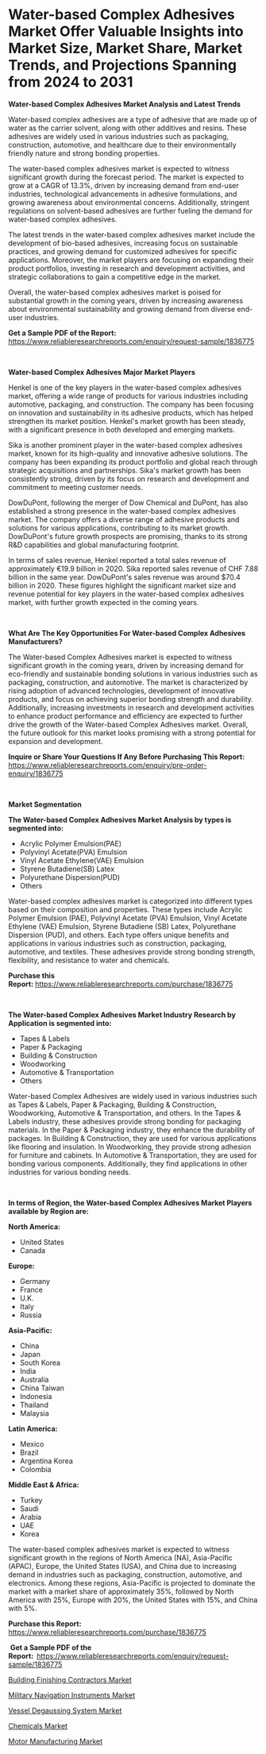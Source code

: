 <p><h1>Water-based Complex Adhesives Market Offer Valuable Insights into Market Size, Market Share, Market Trends, and Projections Spanning from 2024 to 2031</h1></p><p><strong>Water-based Complex Adhesives Market Analysis and Latest Trends</strong></p>
<p><p>Water-based complex adhesives are a type of adhesive that are made up of water as the carrier solvent, along with other additives and resins. These adhesives are widely used in various industries such as packaging, construction, automotive, and healthcare due to their environmentally friendly nature and strong bonding properties.</p><p>The water-based complex adhesives market is expected to witness significant growth during the forecast period. The market is expected to grow at a CAGR of 13.3%, driven by increasing demand from end-user industries, technological advancements in adhesive formulations, and growing awareness about environmental concerns. Additionally, stringent regulations on solvent-based adhesives are further fueling the demand for water-based complex adhesives.</p><p>The latest trends in the water-based complex adhesives market include the development of bio-based adhesives, increasing focus on sustainable practices, and growing demand for customized adhesives for specific applications. Moreover, the market players are focusing on expanding their product portfolios, investing in research and development activities, and strategic collaborations to gain a competitive edge in the market.</p><p>Overall, the water-based complex adhesives market is poised for substantial growth in the coming years, driven by increasing awareness about environmental sustainability and growing demand from diverse end-user industries.</p></p>
<p><strong>Get a Sample PDF of the Report:&nbsp;</strong> <a href="https://www.reliableresearchreports.com/enquiry/request-sample/1836775">https://www.reliableresearchreports.com/enquiry/request-sample/1836775</a></p>
<p>&nbsp;</p>
<p><strong>Water-based Complex Adhesives Major Market Players</strong></p>
<p><p>Henkel is one of the key players in the water-based complex adhesives market, offering a wide range of products for various industries including automotive, packaging, and construction. The company has been focusing on innovation and sustainability in its adhesive products, which has helped strengthen its market position. Henkel's market growth has been steady, with a significant presence in both developed and emerging markets.</p><p>Sika is another prominent player in the water-based complex adhesives market, known for its high-quality and innovative adhesive solutions. The company has been expanding its product portfolio and global reach through strategic acquisitions and partnerships. Sika's market growth has been consistently strong, driven by its focus on research and development and commitment to meeting customer needs.</p><p>DowDuPont, following the merger of Dow Chemical and DuPont, has also established a strong presence in the water-based complex adhesives market. The company offers a diverse range of adhesive products and solutions for various applications, contributing to its market growth. DowDuPont's future growth prospects are promising, thanks to its strong R&D capabilities and global manufacturing footprint.</p><p>In terms of sales revenue, Henkel reported a total sales revenue of approximately €19.9 billion in 2020. Sika reported sales revenue of CHF 7.88 billion in the same year. DowDuPont's sales revenue was around $70.4 billion in 2020. These figures highlight the significant market size and revenue potential for key players in the water-based complex adhesives market, with further growth expected in the coming years.</p></p>
<p>&nbsp;</p>
<p><strong>What Are The Key Opportunities For Water-based Complex Adhesives Manufacturers?</strong></p>
<p><p>The Water-based Complex Adhesives market is expected to witness significant growth in the coming years, driven by increasing demand for eco-friendly and sustainable bonding solutions in various industries such as packaging, construction, and automotive. The market is characterized by rising adoption of advanced technologies, development of innovative products, and focus on achieving superior bonding strength and durability. Additionally, increasing investments in research and development activities to enhance product performance and efficiency are expected to further drive the growth of the Water-based Complex Adhesives market. Overall, the future outlook for this market looks promising with a strong potential for expansion and development.</p></p>
<p><strong>Inquire or Share Your Questions If Any Before Purchasing This Report:</strong> <a href="https://www.reliableresearchreports.com/enquiry/pre-order-enquiry/1836775">https://www.reliableresearchreports.com/enquiry/pre-order-enquiry/1836775</a></p>
<p>&nbsp;</p>
<p><strong>Market Segmentation</strong></p>
<p><strong>The Water-based Complex Adhesives Market Analysis by types is segmented into:</strong></p>
<p><ul><li>Acrylic Polymer Emulsion(PAE)</li><li>Polyvinyl Acetate(PVA) Emulsion</li><li>Vinyl Acetate Ethylene(VAE) Emulsion</li><li>Styrene Butadiene(SB) Latex</li><li>Polyurethane Dispersion(PUD)</li><li>Others</li></ul></p>
<p><p>Water-based complex adhesives market is categorized into different types based on their composition and properties. These types include Acrylic Polymer Emulsion (PAE), Polyvinyl Acetate (PVA) Emulsion, Vinyl Acetate Ethylene (VAE) Emulsion, Styrene Butadiene (SB) Latex, Polyurethane Dispersion (PUD), and others. Each type offers unique benefits and applications in various industries such as construction, packaging, automotive, and textiles. These adhesives provide strong bonding strength, flexibility, and resistance to water and chemicals.</p></p>
<p><strong>Purchase this Report:&nbsp;</strong><a href="https://www.reliableresearchreports.com/purchase/1836775">https://www.reliableresearchreports.com/purchase/1836775</a></p>
<p>&nbsp;</p>
<p><strong>The Water-based Complex Adhesives Market Industry Research by Application is segmented into:</strong></p>
<p><ul><li>Tapes & Labels</li><li>Paper & Packaging</li><li>Building & Construction</li><li>Woodworking</li><li>Automotive & Transportation</li><li>Others</li></ul></p>
<p><p>Water-based Complex Adhesives are widely used in various industries such as Tapes & Labels, Paper & Packaging, Building & Construction, Woodworking, Automotive & Transportation, and others. In the Tapes & Labels industry, these adhesives provide strong bonding for packaging materials. In the Paper & Packaging industry, they enhance the durability of packages. In Building & Construction, they are used for various applications like flooring and insulation. In Woodworking, they provide strong adhesion for furniture and cabinets. In Automotive & Transportation, they are used for bonding various components. Additionally, they find applications in other industries for various bonding needs.</p></p>
<p>&nbsp;</p>
<p><strong>In terms of Region, the Water-based Complex Adhesives Market Players available by Region are:</strong></p>
<p>
    <p> <strong> North America: </strong>
        <ul>
            <li>United States</li>
            <li>Canada</li>
        </ul>
        </p> 
    <p> <strong> Europe: </strong>
        <ul>
            <li>Germany</li>
            <li>France</li>
            <li>U.K.</li>
            <li>Italy</li>
            <li>Russia</li>
        </ul>
        </p> 
    <p> <strong> Asia-Pacific: </strong>
        <ul>
            <li>China</li>
            <li>Japan</li>
            <li>South Korea</li>
            <li>India</li>
            <li>Australia</li>
            <li>China Taiwan</li>
            <li>Indonesia</li>
            <li>Thailand</li>
            <li>Malaysia</li>
        </ul>
        </p> 
    <p> <strong> Latin America: </strong>
        <ul>
            <li>Mexico</li>
            <li>Brazil</li>
            <li>Argentina Korea</li>
            <li>Colombia</li>
        </ul>
        </p> 
    <p> <strong> Middle East & Africa: </strong>
        <ul>
            <li>Turkey</li>
            <li>Saudi</li>
            <li>Arabia</li>
            <li>UAE</li>
            <li>Korea</li>
        </ul>
    </p>
    </p>
<p><p>The water-based complex adhesives market is expected to witness significant growth in the regions of North America (NA), Asia-Pacific (APAC), Europe, the United States (USA), and China due to increasing demand in industries such as packaging, construction, automotive, and electronics. Among these regions, Asia-Pacific is projected to dominate the market with a market share of approximately 35%, followed by North America with 25%, Europe with 20%, the United States with 15%, and China with 5%.</p></p>
<p><strong>Purchase this Report: </strong><a href="https://www.reliableresearchreports.com/purchase/1836775">https://www.reliableresearchreports.com/purchase/1836775</a></p>
<p>&nbsp;<strong>Get a Sample PDF of the Report:&nbsp;&nbsp;</strong><a href="https://www.reliableresearchreports.com/enquiry/request-sample/1836775">https://www.reliableresearchreports.com/enquiry/request-sample/1836775</a></p>
<p><strong></strong></p>
<p><p><a href="https://medium.com/@jeremybates83/building-finishing-contractors-market-share-evolution-and-market-growth-trends-2024-2031-4d6457b3075c">Building Finishing Contractors Market</a></p><p><a href="https://github.com/moyahfrancoestellec51j635wcx/Market-Research-Report-List-1/blob/main/military-navigation-instruments-market.md">Military Navigation Instruments Market</a></p><p><a href="https://github.com/suaretopek9/Market-Research-Report-List-1/blob/main/vessel-degaussing-system-market.md">Vessel Degaussing System Market</a></p><p><a href="https://medium.com/@jeremybates83/chemicals-market-analysis-its-cagr-market-segmentation-and-global-industry-overview-3460cb10b92c">Chemicals Market</a></p><p><a href="https://medium.com/@jeremybates83/motor-manufacturing-market-share-evolution-and-market-growth-trends-2024-2031-26b61fe38bf8">Motor Manufacturing Market</a></p></p>